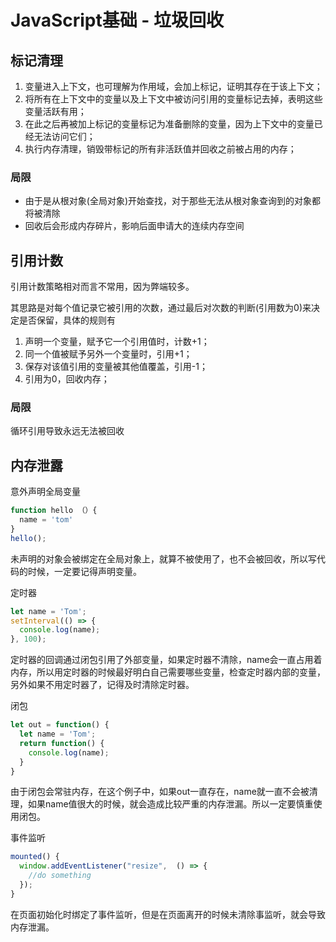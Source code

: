 # JavaScript基础 - 垃圾回收

## 标记清理

1. 变量进入上下文，也可理解为作用域，会加上标记，证明其存在于该上下文；
2. 将所有在上下文中的变量以及上下文中被访问引用的变量标记去掉，表明这些变量活跃有用；
3. 在此之后再被加上标记的变量标记为准备删除的变量，因为上下文中的变量已经无法访问它们；
4. 执行内存清理，销毁带标记的所有非活跃值并回收之前被占用的内存；

### 局限
- 由于是从根对象(全局对象)开始查找，对于那些无法从根对象查询到的对象都将被清除
- 回收后会形成内存碎片，影响后面申请大的连续内存空间

## 引用计数
引用计数策略相对而言不常用，因为弊端较多。

其思路是对每个值记录它被引用的次数，通过最后对次数的判断(引用数为0)来决定是否保留，具体的规则有

1. 声明一个变量，赋予它一个引用值时，计数+1；
2. 同一个值被赋予另外一个变量时，引用+1；
3. 保存对该值引用的变量被其他值覆盖，引用-1；
4. 引用为0，回收内存；

### 局限
循环引用导致永远无法被回收

## 内存泄露

意外声明全局变量
```js
function hello （）{
  name = 'tom'
}
hello();
```
未声明的对象会被绑定在全局对象上，就算不被使用了，也不会被回收，所以写代码的时候，一定要记得声明变量。

定时器
```js
let name = 'Tom';
setInterval(() => {
  console.log(name);
}, 100);
```
定时器的回调通过闭包引用了外部变量，如果定时器不清除，name会一直占用着内存，所以用定时器的时候最好明白自己需要哪些变量，检查定时器内部的变量，另外如果不用定时器了，记得及时清除定时器。

闭包
```js
let out = function() {
  let name = 'Tom';
  return function() {
    console.log(name);
  }
}
```
由于闭包会常驻内存，在这个例子中，如果out一直存在，name就一直不会被清理，如果name值很大的时候，就会造成比较严重的内存泄漏。所以一定要慎重使用闭包。

事件监听
```js
mounted() {
  window.addEventListener("resize",  () => {
    //do something
  });
}
```
在页面初始化时绑定了事件监听，但是在页面离开的时候未清除事监听，就会导致内存泄漏。